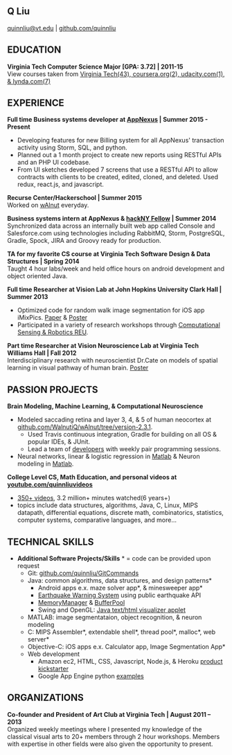 ## Q Liu
quinnliu@vt.edu | [github.com/quinnliu](https://github.com/quinnliu)
 
## EDUCATION
<b>Virginia Tech Computer Science Major [GPA: 3.72] | 2011-15</b>  
View courses taken from [Virginia Tech(43), coursera.org(2), udacity.com(1), & lynda.com(7)](./portfolio/courses_taken.md)
 
## EXPERIENCE
<b>Full time Business systems developer at [AppNexus](http://www.appnexus.com/) | Summer 2015 - Present</b>  
- Developing features for new Billing system for all AppNexus' transaction activity using Storm, SQL, and python.
- Planned out a 1 month project to create new reports using RESTful APIs and an PHP UI codebase.
- From UI sketches developed 7 screens that use a RESTful API to allow contracts with clients to be created, 
  edited, cloned, and deleted. Used redux, react.js, and javascript. 

<b>Recurse Center/Hackerschool | Summer 2015</b>  
Worked on [wAlnut](https://github.com/WalnutiQ/wAlnut/tree/version-2.3.1) everyday.

<b>Business systems intern at AppNexus & [hackNY Fellow](http://hackny.org/a/) | Summer 2014</b>  
Synchronized data across an internally built web app called Console and Salesforce.com using technologies 
including RabbitMQ, Storm, PostgreSQL, Gradle, Spock, JIRA and Groovy ready for production.  

<b>TA for my favorite CS course at Virginia Tech Software Design & Data Structures | Spring 2014</b>  
Taught 4 hour labs/week and held office hours on android development and object oriented Java.
 
<b>Full time Researcher at Vision Lab at John Hopkins University Clark Hall | Summer 2013</b>  
- Optimized code for random walk image segmentation for iOS app iMixPics.
  [Paper](./portfolio/random_walker_image_segmentation_on_iOS_devices.pdf) & [Poster](./portfolio/Poster_iMixPics2.jpg) 
- Participated in a variety of research workshops through [Computational Sensing & Robotics REU](http://lcsr.jhu.edu/reu/).
 
<b>Part time Researcher at Vision Neuroscience Lab at Virginia Tech Williams Hall | Fall 2012</b>  
Interdisciplinary research with neuroscientist Dr.Cate on models of spatial learning in visual pathway of human brain. 
[Poster](./portfolio/Scieneering_Poster_(5MB).jpg)

## PASSION PROJECTS
<b>Brain Modeling, Machine Learning, & Computational Neuroscience</b>  
- Modeled saccading retina and layer 3, 4, & 5 of human neocortex at 
  [github.com/WalnutiQ/wAlnut/tree/version-2.3.1](https://github.com/WalnutiQ/wAlnut/tree/version-2.3.1).
  - Used Travis continuous integration, Gradle for building on all OS & popular IDEs, & JUnit. 
  - Lead a team of [developers](https://github.com/WalnutiQ/WalnutiQ/graphs/contributors) with weekly pair programming sessions.  
- Neural networks, linear & logistic regression in [Matlab](https://github.com/quinnliu/MachineLearning) & Neuron modeling in 
  [Matlab](https://github.com/quinnliu/ComputationalNeuroscience).
 
<b>College Level CS, Math Education, and personal videos at
[youtube.com/quinnliuvideos](https://www.youtube.com/user/quinnliuvideos)</b>  
- [350+ videos](https://www.youtube.com/user/quinnliuvideos/playlists), 3.2 million+ minutes watched(6 years+)
- topics include data structures, algorithms, Java, C, Linux, MIPS datapath, differential equations, discrete math, combinatorics,
  statistics, computer systems, comparative languages, and more...
 
## TECHNICAL SKILLS
- <b>Additional Software Projects/Skills</b> * = code can be provided upon request
  - Git: [github.com/quinnliu/GitCommands](https://github.com/quinnliu/GitCommands)
  - Java: common algorithms, data structures, and design patterns*
    + Android apps e.x. maze solver app*, & minesweeper app*
    + [Earthquake Warning System](https://github.com/quinnliu/EarthquakeWatcherService) using public earthquake API
    + [MemoryManager](https://github.com/quinnliu/MemoryManager) & [BufferPool](https://github.com/quinnliu/BufferPool)
    + Swing and OpenGL: [Java text/html visualizer applet](http://www.walnutiq.com/#!java-swing-applet/c15hf)
  - MATLAB: image segmentataion, object recognition, & neuron modeling
  - C: MIPS Assembler*, extendable shell*, thread pool*, malloc*, web server*
  - Objective-C: iOS apps e.x. Calculator app, Image Segmentation App*
  - Web development
    + Amazon ec2, HTML, CSS, Javascript, Node.js, & Heroku [product kickstarter](https://github.com/quinnliu/bitstarter)
    + Google App Engine python [examples](https://github.com/quinnliu/GoogleAppEngine)
 
## ORGANIZATIONS
<b>Co-founder and President of Art Club at Virginia Tech | August 2011 – 2013</b>  
Organized weekly meetings where I presented my knowledge of the classical visual arts to 20+ members through 
2 hour workshops. Members with expertise in other fields were also given the opportunity to present.
